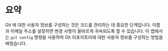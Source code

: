 # 요약

Git 에 대한 사용자 정보를 구성하는 것은 코드를 관리하는 데 중요한 단계입니다. 이름과 이메일 주소를 설정하면 변경 사항이 올바르게 귀속되도록 할 수 있습니다. 이 랩에서는 `git config` 명령을 사용하여 Git 리포지토리에 대한 사용자 정보를 구성하는 방법을 배웠습니다.
